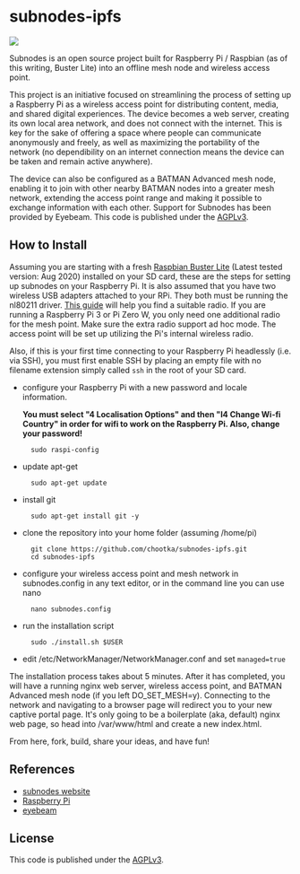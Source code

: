 subnodes-ipfs
=================

![](https://david-dm.org/chootka/subnodes.svg)

Subnodes is an open source project built for Raspberry Pi / Raspbian (as of this writing, Buster Lite) into an offline mesh node and wireless access point.

This project is an initiative focused on streamlining the process of setting up a Raspberry Pi as a wireless access point for distributing content, media, and shared digital experiences. The device becomes a web server, creating its own local area network, and does not connect with the internet. This is key for the sake of offering a space where people can communicate anonymously and freely, as well as maximizing the portability of the network (no dependibility on an internet connection means the device can be taken and remain active anywhere). 

The device can also be configured as a BATMAN Advanced mesh node, enabling it to join with other nearby BATMAN nodes into a greater mesh network, extending the access point range and making it possible to exchange information with each other. Support for Subnodes has been provided by Eyebeam. This code is published under the [AGPLv3](http://www.gnu.org/licenses/agpl-3.0.html).

How to Install
--------------
Assuming you are starting with a fresh [Raspbian Buster Lite](http://www.raspberrypi.org/downloads/) (Latest tested version: Aug 2020) installed on your SD card, these are the steps for setting up subnodes on your Raspberry Pi. It is also assumed that you have two wireless USB adapters attached to your RPi. They both must be running the nl80211 driver. [This guide](https://github.com/phillymesh/802.11s-adapters/blob/master/README.md) will help you find a suitable radio. If you are running a Raspberry Pi 3 or Pi Zero W, you only need one additional radio for the mesh point. Make sure the extra radio support ad hoc mode. The access point will be set up utilizing the Pi's internal wireless radio.

Also, if this is your first time connecting to your Raspberry Pi headlessly (i.e. via SSH), you must first enable SSH by placing an empty file with no filename extension simply called `ssh` in the root of your SD card.

* configure your Raspberry Pi with a new password and locale information. 
  
  **You must select "4 Localisation Options" and then "I4 Change Wi-fi Country" in order for wifi to work on the Raspberry Pi. Also, change your password!**

        sudo raspi-config

* update apt-get

        sudo apt-get update
        
* install git

        sudo apt-get install git -y

* clone the repository into your home folder (assuming /home/pi)

        git clone https://github.com/chootka/subnodes-ipfs.git
        cd subnodes-ipfs

* configure your wireless access point and mesh network in subnodes.config in any text editor, or in the command line you can use nano

        nano subnodes.config

* run the installation script

        sudo ./install.sh $USER

* edit /etc/NetworkManager/NetworkManager.conf and set `managed=true`

The installation process takes about 5 minutes. After it has completed, you will have a running nginx web server, wireless access point, and BATMAN Advanced mesh node (if you left DO_SET_MESH=y). Connecting to the network and navigating to a browser page will redirect you to your new captive portal page. It's only going to be a boilerplate (aka, default) nginx web page, so head into /var/www/html and create a new index.html.

From here, fork, build, share your ideas, and have fun!

References
----------
* [subnodes website](http://www.subnodes.org/)
* [Raspberry Pi](http://www.raspberrypi.org/)
* [eyebeam](http://eyebeam.org/)

License
----------
This code is published under the [AGPLv3](http://www.gnu.org/licenses/agpl-3.0.html).
